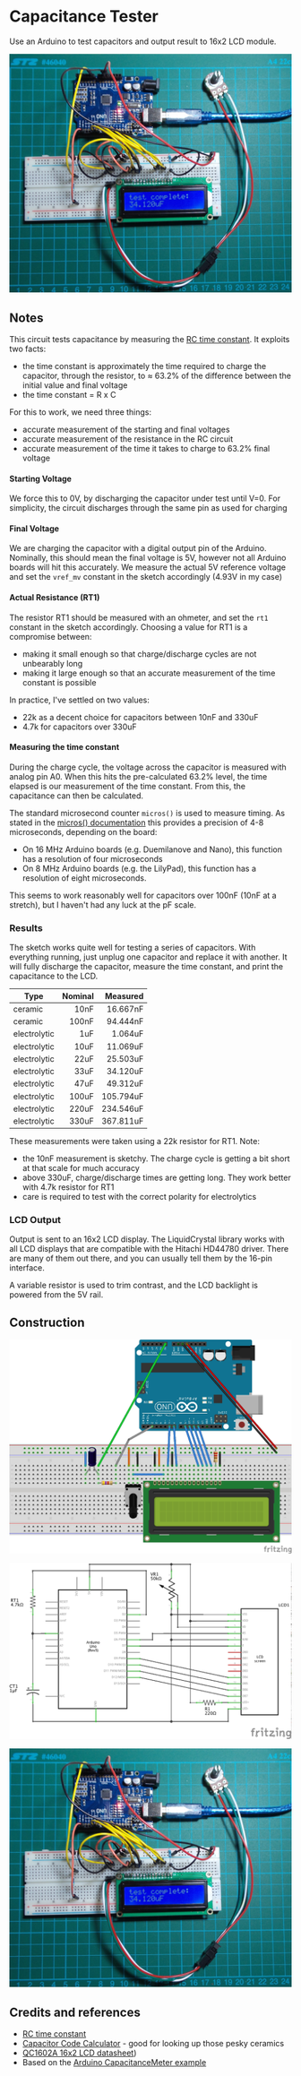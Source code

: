 # Capacitance Tester

Use an Arduino to test capacitors and output result to 16x2 LCD module.

![The Build](./assets/CapacitanceTester_build.jpg?raw=true)

## Notes

This circuit tests capacitance by measuring the [RC time constant](http://en.wikipedia.org/wiki/RC_time_constant). It exploits two facts:
* the time constant is approximately the time required to charge the capacitor, through the resistor, to ≈ 63.2% of the difference between the initial value and final voltage
* the time constant = R x C

For this to work, we need three things:
* accurate measurement of the starting and final voltages
* accurate measurement of the resistance in the RC circuit
* accurate measurement of the time it takes to charge to 63.2% final voltage

#### Starting Voltage
We force this to 0V, by discharging the capacitor under test until V=0.
For simplicity, the circuit discharges through the same pin as used for charging

#### Final Voltage
We are charging the capacitor with a digital output pin of the Arduino.
Nominally, this should mean the final voltage is 5V, however not all Arduino boards will hit this accurately.
We measure the actual 5V reference voltage and set the `vref_mv` constant in the sketch accordingly (4.93V in my case)

#### Actual Resistance (RT1)
The resistor RT1 should be measured with an ohmeter, and set the `rt1` constant in the sketch accordingly.
Choosing a value for RT1 is a compromise between:
* making it small enough so that charge/discharge cycles are not unbearably long
* making it large enough so that an accurate measurement of the time constant is possible

In practice, I've settled on two values:
* 22k as a decent choice for capacitors between 10nF and 330uF
* 4.7k for capacitors over 330uF

#### Measuring the time constant
During the charge cycle, the voltage across the capacitor is measured with analog pin A0.
When this hits the pre-calculated 63.2% level, the time elapsed is our measurement of the time constant.
From this, the capacitance can then be calculated.

The standard microsecond counter `micros()` is used to measure timing.
As stated in the [micros() documentation](http://arduino.cc/en/reference/micros) this provides a precision of 4-8 microseconds, depending on the board:
* On 16 MHz Arduino boards (e.g. Duemilanove and Nano), this function has a resolution of four microseconds
* On 8 MHz Arduino boards (e.g. the LilyPad), this function has a resolution of eight microseconds.

This seems to work reasonably well for capacitors over 100nF (10nF at a stretch), but I haven't had any luck at the pF scale.

### Results

The sketch works quite well for testing a series of capacitors.
With everything running, just unplug one capacitor and replace it with another.
It will fully discharge the capacitor, measure the time constant, and print the capacitance to the LCD.

| Type         | Nominal    | Measured     |
|--------------|-----------:|-------------:|
| ceramic      | 10nF       | 16.667nF     |
| ceramic      | 100nF      | 94.444nF     |
| electrolytic | 1uF        | 1.064uF      |
| electrolytic | 10uF       | 11.069uF     |
| electrolytic | 22uF       | 25.503uF     |
| electrolytic | 33uF       | 34.120uF     |
| electrolytic | 47uF       | 49.312uF     |
| electrolytic | 100uF      | 105.794uF    |
| electrolytic | 220uF      | 234.546uF    |
| electrolytic | 330uF      | 367.811uF    |

These measurements were taken using a 22k resistor for RT1. Note:
* the 10nF measurement is sketchy. The charge cycle is getting a bit short at that scale for much accuracy
* above 330uF, charge/discharge times are getting long. They work better with 4.7k resistor for RT1
* care is required to test with the correct polarity for electrolytics

### LCD Output

Output is sent to an 16x2 LCD display.
The LiquidCrystal library works with all LCD displays that are compatible with the Hitachi HD44780 driver.
There are many of them out there, and you can usually tell them by the 16-pin interface.

A variable resistor is used to trim contrast, and the LCD backlight is powered from the 5V rail.

## Construction

![The Breadboard](./assets/CapacitanceTester_bb.jpg?raw=true)

![The Schematic](./assets/CapacitanceTester_schematic.jpg?raw=true)

![The Build](./assets/CapacitanceTester_build.jpg?raw=true)

## Credits and references
* [RC time constant](http://en.wikipedia.org/wiki/RC_time_constant)
* [Capacitor Code Calculator](http://www.electronics2000.co.uk/calc/capacitor-code-calculator.php) - good for looking up those pesky ceramics
* [QC1602A 16x2 LCD datasheet](./assets/LCD_QC1602A_datasheet.pdf?raw=true "QC1602A Datasheet"))
* Based on the [Arduino CapacitanceMeter example](http://arduino.cc/en/Tutorial/CapacitanceMeter)

